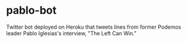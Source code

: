 # pablo-bot
Twitter bot deployed on Heroku that tweets lines from former Podemos leader Pablo Iglesias's interview, "The Left Can Win."
